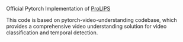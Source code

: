 Official Pytorch Implementation of [ProLIPS]()

This code is based on pytorch-video-understanding codebase, which provides a comprehensive video understanding solution for video classification and temporal detection.

